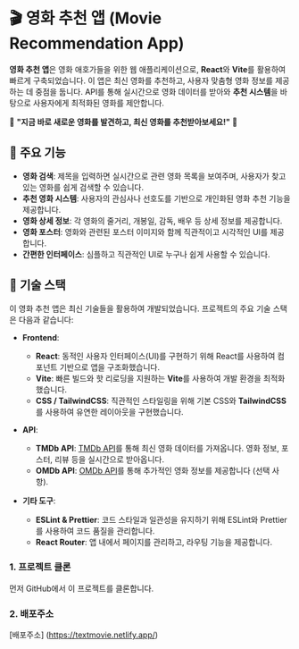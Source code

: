 # 🎬 영화 추천 앱 (Movie Recommendation App)

**영화 추천 앱**은 영화 애호가들을 위한 웹 애플리케이션으로, **React**와 **Vite**를 활용하여 빠르게 구축되었습니다. 이 앱은 최신 영화를 추천하고, 사용자 맞춤형 영화 정보를 제공하는 데 중점을 둡니다. API를 통해 실시간으로 영화 데이터를 받아와 **추천 시스템**을 바탕으로 사용자에게 최적화된 영화를 제안합니다.

🌟 **"지금 바로 새로운 영화를 발견하고, 최신 영화를 추천받아보세요!"** 🌟

## 🚀 주요 기능

- **영화 검색**: 제목을 입력하면 실시간으로 관련 영화 목록을 보여주며, 사용자가 찾고 있는 영화를 쉽게 검색할 수 있습니다.
- **추천 영화 시스템**: 사용자의 관심사나 선호도를 기반으로 개인화된 영화 추천 기능을 제공합니다.
- **영화 상세 정보**: 각 영화의 줄거리, 개봉일, 감독, 배우 등 상세 정보를 제공합니다.
- **영화 포스터**: 영화와 관련된 포스터 이미지와 함께 직관적이고 시각적인 UI를 제공합니다.
- **간편한 인터페이스**: 심플하고 직관적인 UI로 누구나 쉽게 사용할 수 있습니다.

## 🎯 기술 스택

이 영화 추천 앱은 최신 기술들을 활용하여 개발되었습니다. 프로젝트의 주요 기술 스택은 다음과 같습니다:

- **Frontend**:
  - **React**: 동적인 사용자 인터페이스(UI)를 구현하기 위해 React를 사용하여 컴포넌트 기반으로 앱을 구조화했습니다.
  - **Vite**: 빠른 빌드와 핫 리로딩을 지원하는 **Vite**를 사용하여 개발 환경을 최적화했습니다.
  - **CSS / TailwindCSS**: 직관적인 스타일링을 위해 기본 CSS와 **TailwindCSS**를 사용하여 유연한 레이아웃을 구현했습니다.

- **API**:
  - **TMDb API**: [TMDb API](https://www.themoviedb.org/documentation/api)를 통해 최신 영화 데이터를 가져옵니다. 영화 정보, 포스터, 리뷰 등을 실시간으로 받아옵니다.
  - **OMDb API**: [OMDb API](http://www.omdbapi.com/)를 통해 추가적인 영화 정보를 제공합니다 (선택 사항).

- **기타 도구**:
  - **ESLint & Prettier**: 코드 스타일과 일관성을 유지하기 위해 ESLint와 Prettier를 사용하여 코드 품질을 관리합니다.
  - **React Router**: 앱 내에서 페이지를 관리하고, 라우팅 기능을 제공합니다.

### 1. 프로젝트 클론
먼저 GitHub에서 이 프로젝트를 클론합니다.
### 2. 배포주소
[배포주소] (https://textmovie.netlify.app/)
